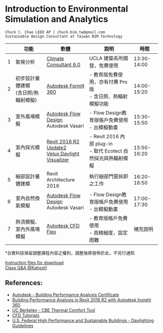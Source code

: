 # Introduction to Environmental Simulation and Analytics
```
Chuck C. Chao LEED AP | chuck.bim.tw@gmail.com
Sustainable Design Consultant at Taiwan BIM Technology
```

|| 功能 | 軟體 | 說明 | 時間 |
| --- | --- | --- | --- | --- |
|1| 氣候分析 | [Climate Consultant 6.0](http://www.energy-design-tools.aud.ucla.edu/climate-consultant/request-climate-consultant.php) |UCLA 建築系所開發，免費使用|13:30-14:00|
|2| 初步設計量體建模 <br>(含日照/熱輻射模擬) | [Autodesk FormIt 360](http://formit360.autodesk.com/) |- 教育版免費使用，亦有付費 Pro 版 <br>- 含日照、熱輻射模擬功能|14:00-15:20|
|3| 室外風場模擬 | [Autodesk Flow Design](http://www.autodesk.com/education/free-software/flow-design) <br>Autodesk Vasari |- Flow Design教育版帳戶免費使用 <br>- 出模擬動畫|15:30-15:50|
|4| 室內採光模擬 |[Revit 2016 R2 Update2](https://insight360.autodesk.com/oneenergy/Landing/Download) <br>[Velux Daylight Visualizer](http://viz.velux.com/daylight_visualizer/download)|- Revit 2016 內部 plug-in<br>- 取代 Ecotect 自然採光與熱輻射模擬|15:50-16:20|
|5| 細部設計量體建模 | Revit Architecture 2016 | 執行細部門窗拆卸之工作 |16:20-16:50|
|6| 室內自然換氣模擬 | [Autodesk Flow Design](http://www.autodesk.com/education/free-software/flow-design) <br>Autodesk Vasari |- Flow Design教育版帳戶免費使用 <br>- 出模擬動畫|17:00-17:30|
|7| 熱流模擬、室內外風場模擬 | [Autodesk CFD Flex](http://www.autodesk.com/education/free-software/simulation-cfd) |- 教育版帳戶免費使用<br>- 高精細度，設定困難|補充說明|

*台賓科技保留調整課程內容之權利，調整後將發佈於此，不另行通知

<a href="https://drive.google.com/folderview?id=0Bx70M_Zm1oPjaXNQcVQ5dVN0eTg&usp=sharing#list" target="_blank">Instruction files for download</a><br>
<a href="https://kahoot.it/" target="_blank">Class Q&A @Kahoot!</a>


## References:
- [Autodesk - Building Performance Analysis Certificate](http://sustainabilityworkshop.autodesk.com/bpac)
- [Building Performance Analysis in Revit 2016 R2 with Autodesk Insight 360](http://www.aecbytes.com/tipsandtricks/2015/issue76-revit.html)
- [UC Berkeley - CBE Thermal Comfort Tool](http://comfort.cbe.berkeley.edu/)
- [CFD Tutorials](http://help.autodesk.com/view/SCDSE/2016/ENU/)
- [U.S. Federal High Performance and Sustainable Buildings - Daylighting Guidelines](http://www.wbdg.org/references/mou_daylight.php)
